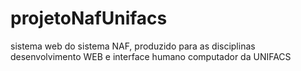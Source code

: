 # projetoNafUnifacs
sistema web do sistema NAF, produzido para as disciplinas desenvolvimento WEB e interface humano computador da UNIFACS
